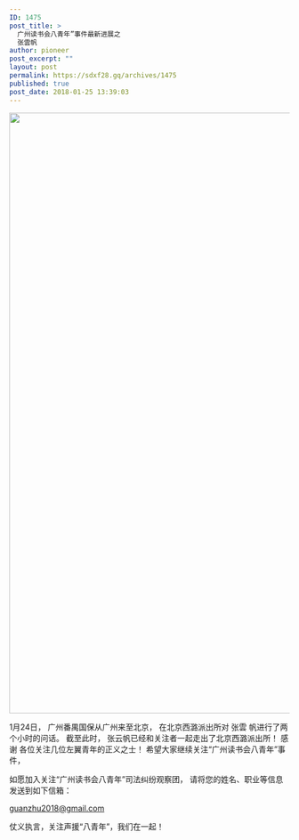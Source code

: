 ```yaml
---
ID: 1475
post_title: >
  广州读书会八青年”事件最新进展之
  张雲帆
author: pioneer
post_excerpt: ""
layout: post
permalink: https://sdxf28.gq/archives/1475
published: true
post_date: 2018-01-25 13:39:03
---
```

<img class="aligncenter size-full wp-image-1476" src="https://sdxf26.gq/wp-content/uploads/2018/02/2018021613400457.jpg" alt="" width="1440" height="1080" />

1月24日，
广州番禺国保从广州来至北京，
在北京西潞派出所对 张雲 帆进行了两个小时的问话。
截至此时，
张云帆已经和关注者一起走出了北京西潞派出所！
感谢 各位关注几位左翼青年的正义之士！
希望大家继续关注“广州读书会八青年”事件，

如愿加入关注“广州读书会八青年”司法纠纷观察团，
请将您的姓名、职业等信息发送到如下信箱：

<a href="mailto:guanzhu2018@gmail.com">guanzhu2018@gmail.com</a>

仗义执言，关注声援“八青年”，我们在一起！